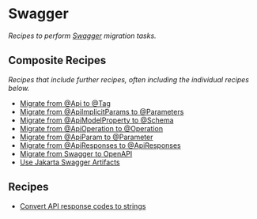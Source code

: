# Swagger

_Recipes to perform [Swagger](https://swagger.io/) migration tasks._

## Composite Recipes

_Recipes that include further recipes, often including the individual recipes below._

* [Migrate from @Api to @Tag](./migrateapitotag.md)
* [Migrate from @ApiImplicitParams  to @Parameters](./migrateapiimplicitparamstoparameters.md)
* [Migrate from @ApiModelProperty to @Schema](./migrateapimodelpropertytoschema.md)
* [Migrate from @ApiOperation to @Operation](./migrateapioperationtooperation.md)
* [Migrate from @ApiParam to @Parameter](./migrateapiparamtoparameter.md)
* [Migrate from @ApiResponses to @ApiResponses](./migrateapiresponsestoapiresponses.md)
* [Migrate from Swagger to OpenAPI](./swaggertoopenapi.md)
* [Use Jakarta Swagger Artifacts](./usejakartaswaggerartifacts.md)

## Recipes

* [Convert API response codes to strings](./convertapiresponsecodestostrings.md)


